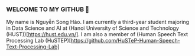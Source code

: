 ### WELCOME TO MY GITHUB 👋
My name is Nguyễn Song Hào. I am currently a third-year student majoring in Data Science and AI at (Hanoi University of Science and Technology (HUST))[https://hust.edu.vn/]. I am also a member of (Human Speech Text Processing Lab (HuSTEP)[https://github.com/HuSTeP-Human-Speech-Text-Processing-Lab]
<!--
**shao2011/shao2011** is a ✨ _special_ ✨ repository because its `README.md` (this file) appears on your GitHub profile.

Here are some ideas to get you started:

- 🔭 I’m currently working on ...
- 🌱 I’m currently learning ...
- 👯 I’m looking to collaborate on ...
- 🤔 I’m looking for help with ...
- 💬 Ask me about ...
- 📫 How to reach me: ...
- 😄 Pronouns: ...
- ⚡ Fun fact: ...
-->

